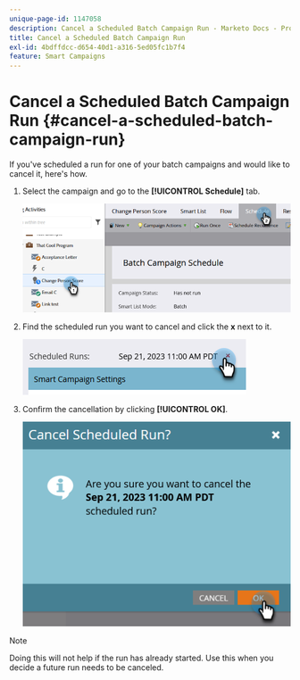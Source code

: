 ```yaml
---
unique-page-id: 1147058
description: Cancel a Scheduled Batch Campaign Run - Marketo Docs - Product Documentation
title: Cancel a Scheduled Batch Campaign Run
exl-id: 4bdffdcc-d654-40d1-a316-5ed05fc1b7f4
feature: Smart Campaigns
---
```

# Cancel a Scheduled Batch Campaign Run {#cancel-a-scheduled-batch-campaign-run}

If you've scheduled a run for one of your batch campaigns and would like to cancel it, here's how.

1. Select the campaign and go to the **[!UICONTROL Schedule]** tab.

   ![](assets/cancel-a-scheduled-batch-campaign-run-1.png)

1. Find the scheduled run you want to cancel and click the **x** next to it.

   ![](assets/cancel-a-scheduled-batch-campaign-run-2.png)

1. Confirm the cancellation by clicking **[!UICONTROL OK]**.

   ![](assets/cancel-a-scheduled-batch-campaign-run-3.png)

>[!NOTE]
>
>Doing this will not help if the run has already started. Use this when you decide a future run needs to be canceled.
